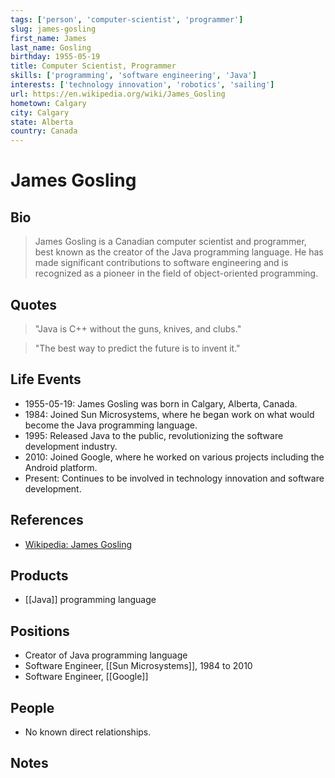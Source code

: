 ```yaml
---
tags: ['person', 'computer-scientist', 'programmer']
slug: james-gosling
first_name: James
last_name: Gosling
birthday: 1955-05-19
title: Computer Scientist, Programmer
skills: ['programming', 'software engineering', 'Java']
interests: ['technology innovation', 'robotics', 'sailing']
url: https://en.wikipedia.org/wiki/James_Gosling
hometown: Calgary
city: Calgary
state: Alberta
country: Canada
---
```


# James Gosling

## Bio

> James Gosling is a Canadian computer scientist and programmer, best known as the creator of the Java programming language. He has made significant contributions to software engineering and is recognized as a pioneer in the field of object-oriented programming.

## Quotes

> "Java is C++ without the guns, knives, and clubs."

> "The best way to predict the future is to invent it."

## Life Events

- 1955-05-19: James Gosling was born in Calgary, Alberta, Canada.
- 1984: Joined Sun Microsystems, where he began work on what would become the Java programming language.
- 1995: Released Java to the public, revolutionizing the software development industry.
- 2010: Joined Google, where he worked on various projects including the Android platform.
- Present: Continues to be involved in technology innovation and software development.

## References

- [Wikipedia: James Gosling](https://en.wikipedia.org/wiki/James_Gosling)

## Products

- [[Java]] programming language

## Positions

- Creator of Java programming language
- Software Engineer, [[Sun Microsystems]], 1984 to 2010
- Software Engineer, [[Google]]

## People

- No known direct relationships.

## Notes






